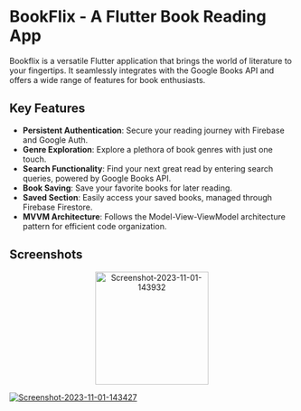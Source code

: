 # BookFlix - A Flutter Book Reading App

Bookflix is a versatile Flutter application that brings the world of literature to your fingertips. It seamlessly integrates with the Google Books API and offers a wide range of features for book enthusiasts.


## Key Features

- **Persistent Authentication**: Secure your reading journey with Firebase and Google Auth.
- **Genre Exploration**: Explore a plethora of book genres with just one touch.
- **Search Functionality**: Find your next great read by entering search queries, powered by Google Books API.
- **Book Saving**: Save your favorite books for later reading.
- **Saved Section**: Easily access your saved books, managed through Firebase Firestore.
- **MVVM Architecture**: Follows the Model-View-ViewModel architecture pattern for efficient code organization.

## Screenshots

<p align="center">
   <img src="https://github.com/SamarS1ngh/BookFlix/assets/112770584/c3bfea71-eaf3-4a72-a2e1-afd3d49e9c2f
" alt="Screenshot-2023-11-01-143932" border="0" height="200">

  <a href="https://ibb.co/xmGLxNH"><img src="https://i.ibb.co/xmGLxNH/Screenshot-2023-11-01-143427.png" alt="Screenshot-2023-11-01-143427" border="0"></a>
</p>
